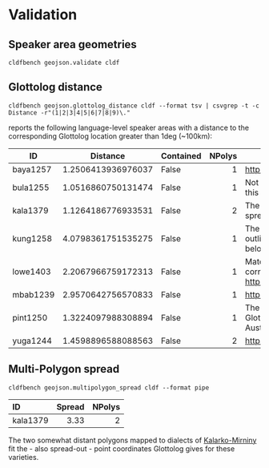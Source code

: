 # Validation

## Speaker area geometries

```shell
cldfbench geojson.validate cldf
```


## Glottolog distance

```shell
cldfbench geojson.glottolog_distance cldf --format tsv | csvgrep -t -c Distance -r"(1|2|3|4|5|6|7|8|9)\."
```
reports the following language-level speaker areas with a distance to the corresponding Glottolog
location greater than 1deg (~100km):

ID|Distance|Contained| NPolys | Comment
---|---|---|-------:|---
baya1257 | 1.2506413936976037 | False | 1 | https://github.com/glottolog/glottolog/issues/1143
bula1255 | 1.0516860750131474 | False | 1 | Not much seems to be known about the location of this extinct language.
kala1379 | 1.1264186776933531 | False | 2 | The varieties of the Glottoog language are also spread-out over big distances.
kung1258 | 4.0798361751535275 | False | 1 | The location of the Glottolog language is a bit of an outlier of the Southern Maric group this language belongs to.
lowe1403 | 2.2067966759172313 | False | 1 | Matches the distance of varieties of the corresponding Glottolog language https://glottolog.org/resource/languoid/id/lowe1403
mbab1239 | 2.9570642756570833 | False | 1 | https://github.com/glottolog/glottolog/issues/1142
pint1250 | 1.3224097988308894 | False | 1 | The distance of about 150km between polygon and Glottolog location seems acceptable for Central Australia.
yuga1244 | 1.4598896588088563 | False | 2 | https://github.com/glottolog/glottolog/issues/1144



## Multi-Polygon spread

```shell
cldfbench geojson.multipolygon_spread cldf --format pipe
```

| ID | Spread | NPolys |
|:---------|---------:|---------:|
| kala1379 | 3.33 | 2 |

The two somewhat distant polygons mapped to dialects of [Kalarko-Mirniny](https://glottolog.org/resource/languoid/id/kala1379)
fit the - also spread-out - point coordinates Glottolog gives for these varieties.
